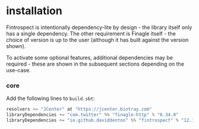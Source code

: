 # installation

Fintrospect is intentionally dependency-lite by design - the library itself only has a single dependency. The other requirement is Finagle
itself - the choice of version is up to the user (although it has built against the version shown). 

To activate some optional features, additional dependencies may be required - these are shown in the subsequent sections depending on the use-case.

### core
Add the following lines to ```build.sbt```:

```scala
resolvers += "JCenter" at "https://jcenter.bintray.com"
libraryDependencies += "com.twitter" %% "finagle-http" % "6.34.0"
libraryDependencies += "io.github.daviddenton" %% "fintrospect" % "12.11.0"
```
